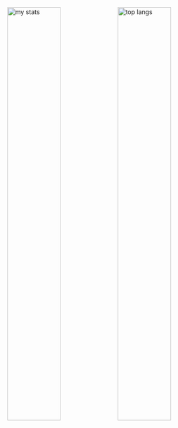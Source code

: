 
<img slign='left' width='49%' src='https://github-readme-stats.vercel.app/api?username=Argam11&show_icons=true&bg_color=00000000' alt='my stats' />
<img slign='left' width='49%' src='(https://github-readme-stats.vercel.app/api/top-langs/?username=Argam11&layout=compact' alt='top langs' />

